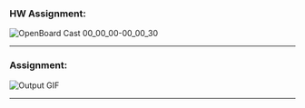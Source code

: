 

### HW Assignment:
![OpenBoard Cast 00_00_00-00_00_30](https://user-images.githubusercontent.com/70094970/232224801-7b42d9e3-d29e-48a9-96fb-17a081d926d9.gif)


-------------------------------------------------------------------------------------------------------------

### Assignment:

![Output GIF](https://user-images.githubusercontent.com/70094970/233840413-27209ccc-16b9-48ee-9b93-ad2f6457372b.gif)

-------------------------------------------------------------------------------------------------------------




